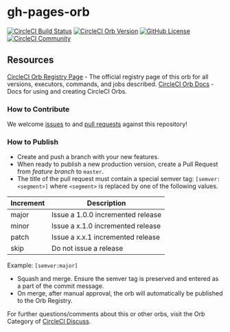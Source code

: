 # gh-pages-orb

[![CircleCI Build Status](https://circleci.com/gh/sugarshin/gh-pages-orb.svg?style=shield "CircleCI Build Status")](https://circleci.com/gh/sugarshin/gh-pages-orb) [![CircleCI Orb Version](https://badges.circleci.com/orbs/sugarshin/gh-pages.svg)](https://circleci.com/orbs/registry/orb/sugarshin/gh-pages) [![GitHub License](https://img.shields.io/badge/license-MIT-lightgrey.svg)](https://raw.githubusercontent.com/sugarshin/gh-pages-orb/master/LICENSE) [![CircleCI Community](https://img.shields.io/badge/community-CircleCI%20Discuss-343434.svg)](https://discuss.circleci.com/c/ecosystem/orbs)

## Resources

[CircleCI Orb Registry Page](https://circleci.com/developer/orbs/orb/sugarshin/gh-pages) - The official registry page of this orb for all versions, executors, commands, and jobs described.
[CircleCI Orb Docs](https://circleci.com/docs/2.0/orb-intro/#section=configuration) - Docs for using and creating CircleCI Orbs.

### How to Contribute

We welcome [issues](https://github.com/sugarshin/gh-pages-orb/issues) to and [pull requests](https://github.com/sugarshin/gh-pages-orb/pulls) against this repository!

### How to Publish

* Create and push a branch with your new features.
* When ready to publish a new production version, create a Pull Request from _feature branch_ to `master`.
* The title of the pull request must contain a special semver tag: `[semver:<segment>]` where `<segment>` is replaced by one of the following values.

| Increment | Description|
| ----------| -----------|
| major     | Issue a 1.0.0 incremented release|
| minor     | Issue a x.1.0 incremented release|
| patch     | Issue a x.x.1 incremented release|
| skip      | Do not issue a release|

Example: `[semver:major]`

* Squash and merge. Ensure the semver tag is preserved and entered as a part of the commit message.
* On merge, after manual approval, the orb will automatically be published to the Orb Registry.

For further questions/comments about this or other orbs, visit the Orb Category of [CircleCI Discuss](https://discuss.circleci.com/c/orbs).

